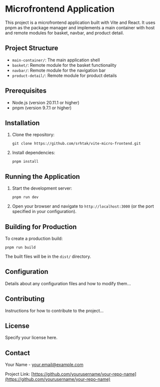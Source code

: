# Microfrontend Application

This project is a microfrontend application built with Vite and React. It uses pnpm as the package manager and implements a main container with host and remote modules for basket, navbar, and product detail.

## Project Structure

- `main-container/`: The main application shell
- `basket/`: Remote module for the basket functionality
- `navbar/`: Remote module for the navigation bar
- `product-detail/`: Remote module for product details

## Prerequisites

- Node.js (version 20.11.1 or higher)
- pnpm (version 9.7.1 or higher)

## Installation

1. Clone the repository:
   ```
   git clone https://github.com/srhtak/vite-micro-frontend.git
   ```

2. Install dependencies:
   ```
   pnpm install
   ```

## Running the Application

1. Start the development server:
   ```
   pnpm run dev
   ```

2. Open your browser and navigate to `http://localhost:3000` (or the port specified in your configuration).

## Building for Production

To create a production build:

```
pnpm run build
```

The built files will be in the `dist/` directory.

## Configuration

Details about any configuration files and how to modify them...

## Contributing

Instructions for how to contribute to the project...

## License

Specify your license here.

## Contact

Your Name - your.email@example.com

Project Link: [https://github.com/yourusername/your-repo-name](https://github.com/yourusername/your-repo-name)
